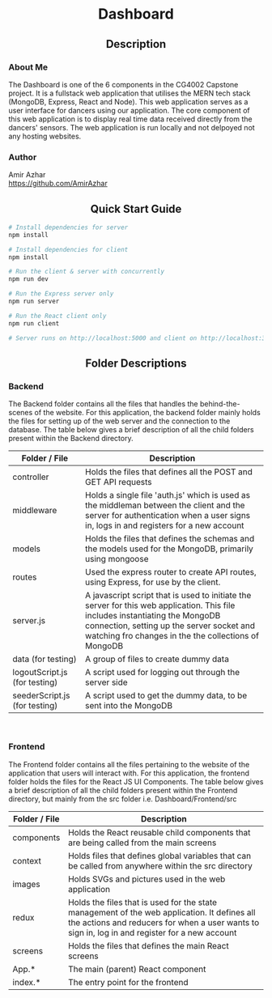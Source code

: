 <h1 align="center">Dashboard</h1>

<h2 align="center">Description</h2>

### About Me
The Dashboard is one of the 6 components in the CG4002 Capstone project. It is a fullstack web application that utilises the MERN tech stack (MongoDB, Express, React and Node). This web application serves as a user interface for dancers using our application. The core component of this web application is to display real time data received directly from the dancers' sensors. The web application is run locally and not delpoyed not any hosting websites.

### Author 
Amir Azhar </br>
https://github.com/AmirAzhar

<h2 align="center">Quick Start Guide</h2>

```bash
# Install dependencies for server
npm install

# Install dependencies for client
npm install

# Run the client & server with concurrently
npm run dev

# Run the Express server only
npm run server

# Run the React client only
npm run client

# Server runs on http://localhost:5000 and client on http://localhost:3000
```
<h2 align="center">Folder Descriptions</h2>

### Backend
The Backend folder contains all the files that handles the behind-the-scenes of the website. For this application, the backend folder mainly holds the files for setting up of the web server and the connection to the database. The table below gives a brief description of all the child folders present within the Backend directory.

Folder / File | Description 
--- | --- | 
controller | Holds the files that defines all the POST and GET API requests
middleware | Holds a single file 'auth.js' which is used as the middleman between the client and the server for authentication when a user signs in, logs in and registers for a new account
models | Holds the files that defines the schemas and the models used for the MongoDB, primarily using mongoose
routes | Used the express router to create API routes, using Express, for use by the client.
server.js | A javascript script that is used to initiate the server for this web application. This file includes instantiating the MongoDB connection, setting up the server socket and watching fro changes in the the collections of MongoDB
data (for testing) | A group of files to create dummy data
logoutScript.js (for testing) | A script used for  logging out through the server side
seederScript.js (for testing) | A script used to get the dummy data, to be sent into the MongoDB

<br/>

### Frontend
The Frontend folder contains all the files pertaining to the website of the application that users will interact with. For this application, the frontend folder holds the files for the React JS UI Components. The table below gives a brief description of all the child folders present within the Frontend directory, but mainly from the src folder i.e. Dashboard/Frontend/src

Folder / File | Description 
--- | --- | 
components | Holds the React reusable child components that are being called from the main screens
context | Holds files that defines global variables that can be called from anywhere within the src directory
images | Holds SVGs and pictures used in the web application
redux | Holds the files that is used for the state management of the web application. It defines all the actions and reducers for when a user wants to sign in, log in and register for a new account
screens | Holds the files that defines the main React screens
App.* | The main (parent) React component
index.* | The entry point for the frontend
